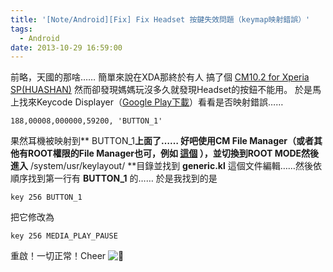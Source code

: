 ```yaml
---
title: '[Note/Android][Fix] Fix Headset 按鍵失效問題（keymap映射錯誤）'
tags:
  - Android
date: 2013-10-29 16:59:00
---
```


前略，天國的那啥……
簡單來說在XDA那終於有人 搞了個 [CM10.2 for Xperia SP(HUASHAN)](http://forum.xda-developers.com/showpost.php?p=46893265&#038;postcount=253) 然而卻發現媽媽玩沒多久就發現Headset的按鈕不能用。
於是馬上找來Keycode Displayer（[Google Play下載](https://play.google.com/store/apps/details?id=jp.ne.neko.freewing.KeyCodeDisp)）看看是否映射錯誤……

`188,00008,000000,59200, 'BUTTON_1'`

果然耳機被映射到** <span>BUTTON_1</span>**上面了……
好吧使用CM File Manager（或者其他有ROOT權限的File Manager也可，例如 [這個](https://play.google.com/store/apps/details?id=com.jrummy.root.browserfree) ），並切換到ROOT MODE然後進入** <span>/system/usr/keylayout/</span> **目錄並找到 <span>**generic.kl**</span> 這個文件編輯……然後依順序找到第一行有 <span>**BUTTON_1**</span> 的……
於是我找到的是

`key 256 BUTTON_1`

把它修改為

`key 256 MEDIA_PLAY_PAUSE`

重啟！一切正常！Cheer ![🙂](https://s.w.org/images/core/emoji/2.4/72x72/1f642.png)
